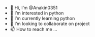 - 👋 Hi, I’m @Anakin0351
- 👀 I’m interested in python
- 🌱 I’m currently learning python
- 💞️ I’m looking to collaborate on project
- 📫 How to reach me ...

<!---
Anakin0351/Anakin0351 is a ✨ special ✨ repository because its `README.md` (this file) appears on your GitHub profile.
You can click the Preview link to take a look at your changes.
--->
